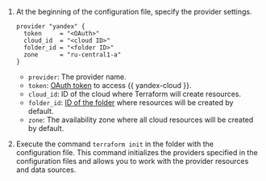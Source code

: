 1. At the beginning of the configuration file, specify the provider settings.

   ```
   provider "yandex" {
     token     = "<OAuth>"
     cloud_id  = "<cloud ID>"
     folder_id = "<folder ID>"
     zone      = "ru-central1-a"
   }
   ```
   * `provider`: The provider name.
   * `token`: [OAuth token](../../../iam/concepts/authorization/oauth-token.md) to access  {{ yandex-cloud }}.
   * `cloud_id`: ID of the cloud where Terraform will create resources.
   * `folder_id`: [ID of the folder](../../../resource-manager/operations/folder/get-id.md) where resources will be created by default.
   * `zone`: The availability zone where all cloud resources will be created by default.

1. Execute the command `terraform init` in the folder with the configuration file. This command initializes the providers specified in the configuration files and allows you to work with the provider resources and data sources.

